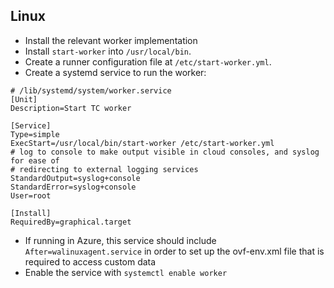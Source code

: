 ## Linux

* Install the relevant worker implementation
* Install `start-worker` into `/usr/local/bin`.
* Create a runner configuration file at `/etc/start-worker.yml`.
* Create a systemd service to run the worker:

```
# /lib/systemd/system/worker.service
[Unit]
Description=Start TC worker

[Service]
Type=simple
ExecStart=/usr/local/bin/start-worker /etc/start-worker.yml
# log to console to make output visible in cloud consoles, and syslog for ease of
# redirecting to external logging services
StandardOutput=syslog+console
StandardError=syslog+console
User=root

[Install]
RequiredBy=graphical.target
```

* If running in Azure, this service should include `After=walinuxagent.service` in order
  to set up the ovf-env.xml file that is required to access custom data
* Enable the service with `systemctl enable worker`

